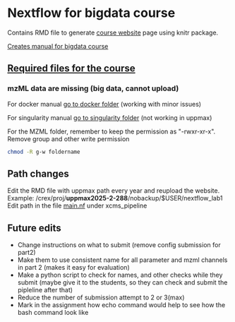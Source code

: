 # Nextflow for bigdata course


Contains RMD file to generate [course website](https://caramba-uu.github.io/nextflow_course/) page using knitr package.

[Creates manual for bigdata course](index.Rmd)


## [Required files for the course](materials)
### mzML data are missing (big data, cannot upload)


For docker manual [go to docker folder](materials/docker) (working with minor issues)

For singularity manual [go to singularity folder](materials/singularity) (not working in uppmax)

For the MZML folder, remember to keep the permission as "-rwxr-xr-x". Remove group and other write permission
```bash
chmod -R g-w foldername
```

## Path changes
Edit the RMD file with uppmax path every year and reupload the website. Example: /crex/proj/**uppmax2025-2-288**/nobackup/$USER/nextflow_lab1  
Edit path in the file [main.nf](materials/xcms_pipeline/main.nf) under xcms_pipeline  


## Future edits
* Change instructions on what to submit (remove config submission for part2)  
* Make them to use consistent name for all parameter and mzml channels in part 2 (makes it easy for evaluation)  
* Make a python script to check for names, and other checks while they submit (maybe give it to the students, so they can check and submit the pipleline after that)
* Reduce the number of submission attempt to 2 or 3(max)
* Mark in the assignment how echo command would help to see how the bash command look like
